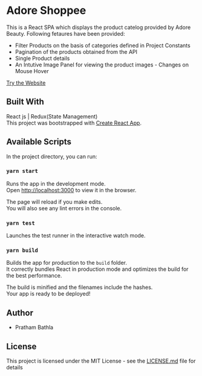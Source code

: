 # Adore Shoppee
This is a React SPA which displays the product catelog provided by Adore Beauty. Following fetaures have been provided:
* Filter Products on the basis of categories defined in Project Constants
* Pagination of the products obtained from the API
* Single Product details
* An Intutive Image Panel for viewing the product images - Changes on Mouse Hover

[Try the Website](https://relaxed-pasteur-5f42a9.netlify.app)


## Built With
React js | Redux(State Management)<br/>
This project was bootstrapped with [Create React App](https://github.com/facebook/create-react-app).

## Available Scripts
In the project directory, you can run:

### `yarn start`

Runs the app in the development mode.<br />
Open [http://localhost:3000](http://localhost:3000) to view it in the browser.

The page will reload if you make edits.<br />
You will also see any lint errors in the console.

### `yarn test`

Launches the test runner in the interactive watch mode.<br />

### `yarn build`

Builds the app for production to the `build` folder.<br />
It correctly bundles React in production mode and optimizes the build for the best performance.

The build is minified and the filenames include the hashes.<br />
Your app is ready to be deployed!


## Author
* Pratham Bathla

## License
This project is licensed under the MIT License - see the [LICENSE.md](LICENSE.md) file for details
